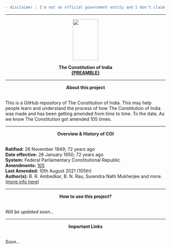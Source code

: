 
```diff 
- disclaimer : I'm not an official government entity and I don't claim to be, this edition of Constitution of India is made available for reference and information of all general public. The Department has taken all care and effort to ensure to update this edition of the Constitution of India by including all the constitutional amendments till date. Though efforts have been made to provide complete and updated edition of the Constitution of India on the website, some errors or mistakes may have crept in. In order to avoid any doubt, the user may refer the authoritative text of the Constitution of India. Neither this Department nor the National Informatics Centre shall be responsible for any inaccuracy or omission in the content. -Thank You.
```
<hr><p align="center">
<img width="80" height="128" src="https://upload.wikimedia.org/wikipedia/commons/thumb/5/55/Emblem_of_India.svg/220px-Emblem_of_India.svg.png" >

</p>

**<p align="center">The Constitution of India<br>[{PREAMBLE}](https://github.com/Constitution-of-India/Constitution_of_India/blob/master/Preamble.txt)</p>**<hr>**<p align="center"> About this project</p>**<br>
This is a GitHub repository of The Constitution of India. This may help people learn and understand the process of how The Constitution of India was made and has been getting amended from time to time. To the date, As we know The Constitution got amended 105 times.<hr>
**<p align="center">Overview & History of COI</p>**<br>
**Ratified:** 26 November 1949; 72 years ago<br>
**Date effective:**	26 January 1950; 72 years ago<br>
**System:**	Federal Parliamentary Constitutional Republic<br>
**Amendments:** [105](https://github.com/Constitution-of-India/Constitution_of_India/commits/staging "105")<br>
**Last Amended:** 10th August 2021 (105th)<br>
**Author(s):** B. R. Ambedkar, B. N. Rau, Surendra Nath Mukherjee and more. ([more info here](https://qr.ae/pvxvz2 "more info here"))<hr>**<p align="center">How to use this project?</p>**<br>*Will be updated soon...*<hr>**<p align="center">Important Links</p>** <br> *Soon...*

